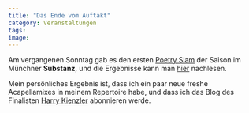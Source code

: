 ```yaml
---
title: "Das Ende vom Auftakt"
category: Veranstaltungen
tags: 
image: 
---
```


Am vergangenen Sonntag gab es den ersten [Poetry Slam](http://www.planet-slam.de) der Saison im Münchner **Substanz**, und die Ergebnisse kann man [hier](http://www.poetry.claudio.de/2007/09/10/saisonauftakt-im-substanz/) nachlesen.  

  

Mein persönliches Ergebnis ist, dass ich ein paar neue freshe Acapellamixes in meinem Repertoire habe, und dass ich das Blog des Finalisten [Harry Kienzler](http://harrykienzler.wordpress.com/) abonnieren werde.